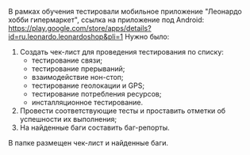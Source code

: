 В рамках обучения тестировали мобильное приложение "Леонардо хобби гипермаркет", ссылка на приложение под Android:
https://play.google.com/store/apps/details?id=ru.leonardo.leonardoshop&pli=1
Нужно было:
1. Создать чек-лист для проведения тестирования по списку:
   - тестирование связи;
   - тестирование прерываний;
   - взаимодействие нон-стоп;
   - тестирование геолокации и GPS;
   - тестирование потребления ресурсов;
   - инсталляционное тестирование.
2. Провести соответствующие тесты и проставить отметки об успешности их выполнения;
3. На найденные баги составить баг-репорты.

В папке размещен чек-лист и найденные баги.
